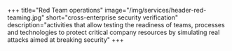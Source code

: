 +++
title="Red Team operations"
image="/img/services/header-red-teaming.jpg"
short="cross-enterprise security verification"
description="activities that allow testing the readiness of teams, processes and technologies to protect critical company resources by simulating real attacks aimed at breaking security"
+++